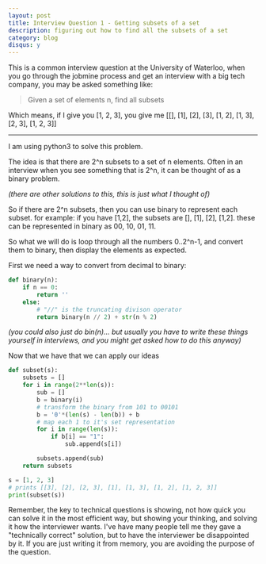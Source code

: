 ```yaml
---
layout: post
title: Interview Question 1 - Getting subsets of a set
description: figuring out how to find all the subsets of a set
category: blog
disqus: y
---
```


This is a common interview question at the University of Waterloo, when you go through the jobmine process and get an interview with a big tech company, you may be asked something like:

> Given a set of elements n, find all subsets

Which means, if I give you [1, 2, 3], you give me [[], [1], [2], [3], [1, 2], [1, 3], [2, 3], [1, 2, 3]]

--- 

I am using python3 to solve this problem.

The idea is that there are 2^n subsets to a set of n elements. Often in an interview when you see something that is 2^n, it can be thought of as a binary problem. 

*(there are other solutions to this, this is just what I thought of)*

So if there are 2^n subsets, then you can use binary to represent each subset. for example: if you have [1,2], the subsets are [], [1], [2], [1,2]. these can be represented in binary as 00, 10, 01, 11.

So what we will do is loop through all the numbers 0..2^n-1, and convert them to binary, then display the elements as expected.

First we need a way to convert from decimal to binary:

```python
def binary(n):
    if n == 0:
        return ''
    else:
		# "//" is the truncating divison operator	
        return binary(n // 2) + str(n % 2)
```

*(you could also just do bin(n)... but usually you have to write these things yourself in interviews, and you might get asked how to do this anyway)*

Now that we have that we can apply our ideas

```python
def subset(s):
    subsets = []
    for i in range(2**len(s)):
        sub = []
        b = binary(i)
        # transform the binary from 101 to 00101
        b = '0'*(len(s) - len(b)) + b
        # map each 1 to it's set representation
        for i in range(len(s)):
            if b[i] == "1":
                sub.append(s[i])

        subsets.append(sub)
    return subsets

s = [1, 2, 3]
# prints [[3], [2], [2, 3], [1], [1, 3], [1, 2], [1, 2, 3]]
print(subset(s))
```

Remember, the key to technical questions is showing, not how quick you can solve it in the most efficient way, but showing your thinking, and solving it how the interviewer wants. I've have many people tell me they gave a "technically correct" solution, but to have the interviewer be disappointed by it. If you are just writing it from memory, you are avoiding the purpose of the question.
